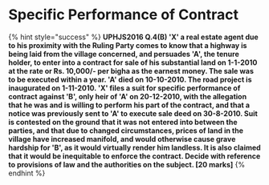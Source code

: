 # Specific Performance of Contract

{% hint style="success" %}
**UPHJS2016 Q.4\(B\) 'X' a real estate agent due to his proximity with the Ruling Party comes to know that a highway is being laid from the village concerned, and persuades 'A', the tenure holder, to enter into a contract for sale of his substantial land on 1-1-2010 at the rate or Rs. 10,000/- per bigha as the earnest money. The sale was to be executed within a year. 'A' died on 10-10-2010. The road project is inaugurated on 1-11-2010. 'X' files a suit for specific performance of contract against 'B', only heir of 'A' on 20-12-2010, with the allegation that he was and is willing to perform his part of the contract, and that a notice was previously sent to 'A' to execute sale deed on 30-8-2010. Suit is contested on the ground that it was not entered into between the parties, and that due to changed circumstances, prices of land in the village have increased manifold, and would otherwise cause grave hardship for 'B', as it would virtually render him landless. It is also claimed that it would be inequitable to enforce the contract. Decide with reference to provisions of law and the authorities on the subject. \[20 marks\]**
{% endhint %}

